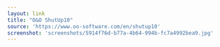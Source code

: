 ```yaml
---
layout: link
title: "O&O ShutUp10"
source: 'https://www.oo-software.com/en/shutup10'
screenshot: 'screenshots/5914f76d-b77a-4b64-994b-fc7a4992bea9.jpg'
---
```


